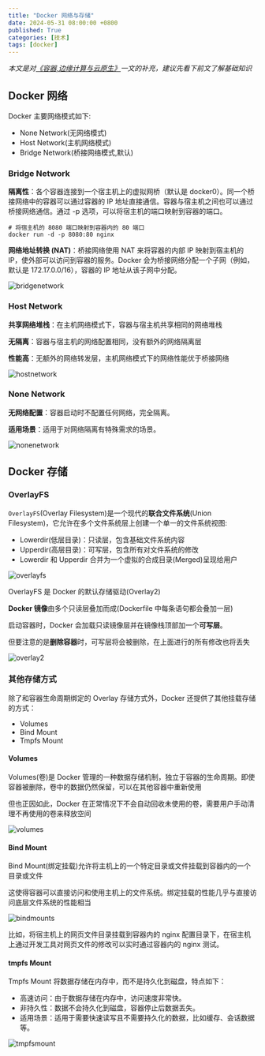 ```yaml
---
title: "Docker 网络与存储"
date: 2024-05-31 08:00:00 +0800
published: True
categories: [技术]
tags: [docker]
---
```


_本文是对[《容器,边缘计算与云原生》](/posts/containers-edge-cloudnative/)一文的补充，建议先看下前文了解基础知识_

## Docker 网络

Docker 主要网络模式如下:

- None Network(无网络模式)
- Host Network(主机网络模式)
- Bridge Network(桥接网络模式,默认)

### Bridge Network

**隔离性**：各个容器连接到一个宿主机上的虚拟网桥（默认是 docker0）。同一个桥接网络中的容器可以通过容器的 IP 地址直接通信。容器与宿主机之间也可以通过桥接网络通信。通过 -p 选项，可以将宿主机的端口映射到容器的端口。

```console
# 将宿主机的 8080 端口映射到容器内的 80 端口
docker run -d -p 8080:80 nginx
```

**网络地址转换 (NAT)**：桥接网络使用 NAT 来将容器的内部 IP 映射到宿主机的 IP，使外部可以访问到容器的服务。Docker 会为桥接网络分配一个子网（例如，默认是 172.17.0.0/16），容器的 IP 地址从该子网中分配。

![bridgenetwork](/assets/img/2021-11-02-containers-edge-cloudnative/bridgenetwork.png)

### Host Network

**共享网络堆栈**：在主机网络模式下，容器与宿主机共享相同的网络堆栈

**无隔离**：容器与宿主机的网络配置相同，没有额外的网络隔离层

**性能高**：无额外的网络转发层，主机网络模式下的网络性能优于桥接网络

![hostnetwork](/assets/img/2021-11-02-containers-edge-cloudnative/hostnetwork.jpg)

### None Network

**无网络配置**：容器启动时不配置任何网络，完全隔离。

**适用场景**：适用于对网络隔离有特殊需求的场景。

![nonenetwork](/assets/img/2021-11-02-containers-edge-cloudnative/nonenetwork.jpg)

## Docker 存储

### OverlayFS

`OverlayFS`(Overlay Filesystem)是一个现代的**联合文件系统**(Union Filesystem)，它允许在多个文件系统层上创建一个单一的文件系统视图:

- Lowerdir(低层目录)：只读层，包含基础文件系统内容
- Upperdir(高层目录)：可写层，包含所有对文件系统的修改
- Lowerdir 和 Upperdir 合并为一个虚拟的合成目录(Merged)呈现给用户

![overlayfs](/assets/img/2021-11-02-containers-edge-cloudnative/overlayfs.png)

OverlayFS 是 Docker 的默认存储驱动(Overlay2)

**Docker 镜像**由多个只读层叠加而成(Dockerfile 中每条语句都会叠加一层)

启动容器时，Docker 会加载只读镜像层并在镜像栈顶部加一个**可写层**。

但要注意的是**删除容器**时，可写层将会被删除，在上面进行的所有修改也将丢失

![overlay2](/assets/img/2021-11-02-containers-edge-cloudnative/overlay2.jpg)

### 其他存储方式

除了和容器生命周期绑定的 Overlay 存储方式外，Docker 还提供了其他挂载存储的方式：

- Volumes
- Bind Mount
- Tmpfs Mount

#### Volumes

Volumes(卷)是 Docker 管理的一种数据存储机制，独立于容器的生命周期。即使容器被删除，卷中的数据仍然保留，可以在其他容器中重新使用

但也正因如此，Docker 在正常情况下不会自动回收未使用的卷，需要用户手动清理不再使用的卷来释放空间

![volumes](/assets/img/2021-11-02-containers-edge-cloudnative/volumes.jpg)

#### Bind Mount

Bind Mount(绑定挂载)允许将主机上的一个特定目录或文件挂载到容器内的一个目录或文件

这使得容器可以直接访问和使用主机上的文件系统。绑定挂载的性能几乎与直接访问底层文件系统的性能相当

![bindmounts](/assets/img/2021-11-02-containers-edge-cloudnative/bindmounts.png)

比如，将宿主机上的网页文件目录挂载到容器内的 nginx 配置目录下，在宿主机上通过开发工具对网页文件的修改可以实时通过容器内的 nginx 测试。

#### tmpfs Mount

Tmpfs Mount 将数据存储在内存中，而不是持久化到磁盘，特点如下：

- 高速访问：由于数据存储在内存中，访问速度非常快。
- 非持久性：数据不会持久化到磁盘，容器停止后数据丢失。
- 适用场景：适用于需要快速读写且不需要持久化的数据，比如缓存、会话数据等。

![tmpfsmount](/assets/img/2021-11-02-containers-edge-cloudnative/tmpfsmount.jpg)
